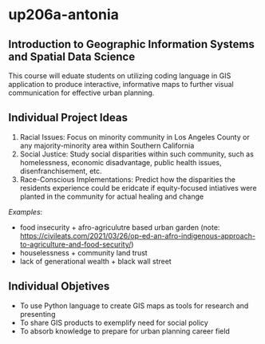 # up206a-antonia
## Introduction to Geographic Information Systems and Spatial Data Science
This course will eduate students on utilizing coding language in GIS application to produce interactive, informative maps to further visual communication for effective urban planning. 
## Individual Project Ideas
1. Racial Issues: Focus on minority community in Los Angeles County or any majority-minority area within Southern California
2. Social Justice: Study social disparities within such community, such as homelessness, economic disadvantage, public health issues, disenfranchisement, etc. 
3. Race-Conscious Implementations: Predict how the disparities the residents experience could be eridcate if equity-focused intiatives were planted in the community for actual healing and change

_Examples_: 
- food insecurity + afro-agriculutre based urban garden (note: https://civileats.com/2021/03/26/op-ed-an-afro-indigenous-approach-to-agriculture-and-food-security/)
- houselessness + community land trust
- lack of generational wealth + black wall street
## Individual Objetives
- To use Python language to create GIS maps as tools for research and presenting
- To share GIS products to exemplify need for social policy
- To absorb knowledge to prepare for urban planning career field
